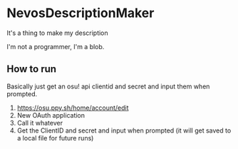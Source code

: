 # NevosDescriptionMaker
It's a thing to make my description

I'm not a programmer, I'm a blob.

## How to run
Basically just get an osu! api clientid and secret and input them when prompted.
1. https://osu.ppy.sh/home/account/edit
2. New OAuth application
3. Call it whatever
4. Get the ClientID and secret and input when prompted (it will get saved to a local file for future runs)
